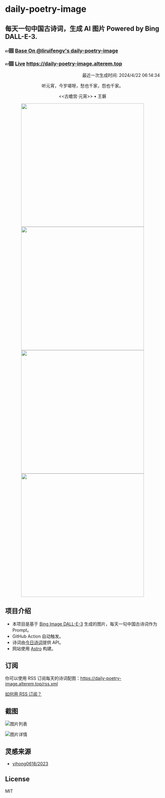 
# daily-poetry-image

## 每天一句中国古诗词，生成 AI 图片 Powered by Bing DALL-E-3.

### 👉🏽 [Base On @liruifengv's daily-poetry-image](https://github.com/liruifengv/daily-poetry-image)

### 👉🏽 [Live](https://daily-poetry-image.alterem.top/) https://daily-poetry-image.alterem.top

<p align="right">
  最近一次生成时间: 2024/4/22 06:14:34
</p>
<p align="center">
听元宵，今岁嗟呀，愁也千家，怨也千家。
</p>
<p align="center">
<<古蟾宫·元宵>> • 王磐
</p>
<p align="center">
<img src="https://tse3.mm.bing.net/th/id/OIG3.RNXwkgfe7Qzc9G_x9pY." height="400" width="400" />
<img src="https://tse4.mm.bing.net/th/id/OIG3.MtqcewDn0jh6m6Szaoeq" height="400" width="400" />
<img src="https://tse4.mm.bing.net/th/id/OIG3.dLG4oMYB1UlK3EYp_L6H" height="400" width="400" />
<img src="https://tse4.mm.bing.net/th/id/OIG3.QQXFuCmDZUTqg2lIuVKH" height="400" width="400" />
</p>

## 项目介绍

-   本项目是基于 [Bing Image DALL-E-3](https://www.bing.com/images/create) 生成的图片，每天一句中国古诗词作为 Prompt。
-   GitHub Action 自动触发。
-   诗词由[今日诗词](https://www.jinrishici.com/)提供 API。
-   网站使用 [Astro](https://astro.build) 构建。

## 订阅

你可以使用 RSS 订阅每天的诗词配图：https://daily-poetry-image.alterem.top/rss.xml

[如何用 RSS 订阅？](https://zhuanlan.zhihu.com/p/55026716)

## 截图

![图片列表](./screenshots/Snipaste_2023-12-28_21-00-26.png)

![图片详情](./screenshots/Snipaste_2023-12-28_21-00-53.png)

## 灵感来源

-   [yihong0618/2023](https://github.com/yihong0618/2023)

## License

MIT
